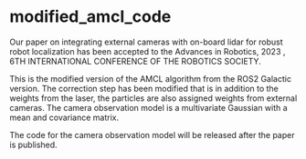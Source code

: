 # modified_amcl_code

Our paper on integrating external cameras with on-board lidar for robust robot localization has been accepted to the Advances in Robotics, 2023 , 6TH INTERNATIONAL CONFERENCE OF THE ROBOTICS SOCIETY.  

This is the modified version of the AMCL algorithm from the ROS2 Galactic version. The correction step has been modified that is in addition to the weights from the laser, the particles are also
assigned weights from external cameras. The camera observation model is a multivariate Gaussian with a mean and covariance matrix. 

   The code for the camera observation model will be released after the paper is published.
